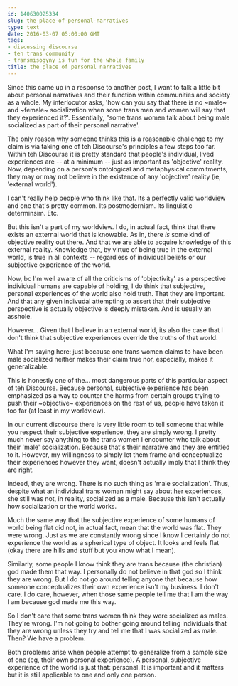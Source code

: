 ```yaml
---
id: 140630025334
slug: the-place-of-personal-narratives
type: text
date: 2016-03-07 05:00:00 GMT
tags:
- discussing discourse
- teh trans community
- transmisogyny is fun for the whole family
title: the place of personal narratives
---
```

Since this came up in a response to another post, I want to talk a little bit about personal narratives and their function within communities and society as a whole. My interlocutor asks, 'how can you say that there is no ~male~ and ~female~ socialization when some trans men and women will say that they experienced it?'. Essentially, "some trans women talk about being male socialized as part of their personal narrative'.

The only reason why someone thinks this is a reasonable challenge to my claim is via taking one of teh Discourse's principles a few steps too far. Within teh Discourse it is pretty standard that people's individual, lived experiences are -- at a minimum -- just as important as 'objective' reality. Now, depending on a person's ontological and metaphysical commitments, they may or may not believe in the existence of any 'objective' reality (ie, 'external world').

I can't really help people who think like that. Its a perfectly valid worldview and one that's pretty common. Its postmodernism. Its linguistic determinsim. Etc.

But this isn't a part of my worldview. I do, in actual fact, think that there exists an external world that is knowable. As in, there *is* some kind of objective reality out there. And that we are able to acquire knowledge of this external reality. Knowledge that, by virtue of being true in the external world, is true in all contexts -- regardless of individual beliefs or our subjective experience of the world.

Now, bc I'm well aware of all the criticisms of 'objectivity' as a perspective individual humans are capable of holding, I do think that subjective, personal experiences of the world also hold truth. That they are important. And that any given indivudal attempting to assert that their subjective perspective is actually objective is deeply mistaken. And is usually an asshole.

However... Given that I believe in an external world, its also the case that I don't think that subjective experiences override the truths of that world.

What I'm saying here: just because one trans women claims to have been male socialized neither makes their claim true nor, especially, makes it generalizable. 

This is honestly one of the... most dangerous parts of this particular aspect of teh Discourse. Because personal, subjective experience has been emphasized as a way to counter the harms from certain groups trying to push their ~objective~ experiences on the rest of us, people have taken it too far (at least in my worldview). 

In our current discourse there is very little room to tell someone that while you respect their subjective experience, they are simply wrong. I pretty much never say anything to the trans women I encounter who talk about their 'male' socialization. Because that's their narrative and they are entitled to it. However, my willingness to simply let them frame and conceptualize their experiences however they want, doesn't actually imply that I think they are right.

Indeed, they are wrong. There is no such thing as 'male socialization'. Thus, despite what an individual trans woman might say about her experiences, she still was not, in reality, socialized as a male. Because this isn't actually how socialization or the world works.

Much the same way that the subjective experience of some humans of world being flat did not, in actual fact, mean that the world was flat. They were wrong. Just as we are constantly wrong since I know I certainly do not experience the world as a spherical type of object. It looks and feels flat (okay there are hills and stuff but you know what I mean). 

Similarly, some people I know think they are trans because (the christian) god made them that way. I personally do not believe in that god so I think they are wrong. But I do not go around telling anyone that because how someone conceptualizes their own experience isn't my business. I don't care. I do care, however, when those same people tell me that I am the way I am because god made me this way. 

So I don't care that some trans women think they were socialized as males. They're wrong. I'm not going to bother going around telling individuals that they are wrong unless they try and tell me that I was socialized as male. Then? We have a problem. 

Both problems arise when people attempt to generalize from a sample size of one (eg, their own personal experience). A personal, subjective experience of the world is just that: personal. It is important and it matters but it is still applicable to one and only one person.